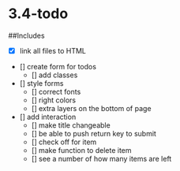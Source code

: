 # 3.4-todo

##Includes
- [x] link all files to HTML
- [] create form for todos
  - [] add classes
- [] style forms
  - [] correct fonts
  - [] right colors
  - [] extra layers on the bottom of page
- [] add interaction
  - [] make title changeable
  - [] be able to push return key to submit
  - [] check off for item
  - [] make function to delete item
  - [] see a number of how many items are left
